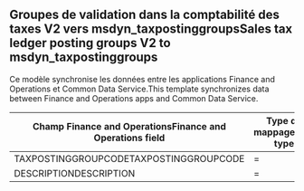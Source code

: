 ## <a name="sales-tax-ledger-posting-groups-v2-to-msdyn_taxpostinggroups"></a><span data-ttu-id="987a4-101">Groupes de validation dans la comptabilité des taxes V2 vers msdyn_taxpostinggroups</span><span class="sxs-lookup"><span data-stu-id="987a4-101">Sales tax ledger posting groups V2 to msdyn_taxpostinggroups</span></span>

<span data-ttu-id="987a4-102">Ce modèle synchronise les données entre les applications Finance and Operations et Common Data Service.</span><span class="sxs-lookup"><span data-stu-id="987a4-102">This template synchronizes data between Finance and Operations apps and Common Data Service.</span></span>

<span data-ttu-id="987a4-103">Champ Finance and Operations</span><span class="sxs-lookup"><span data-stu-id="987a4-103">Finance and Operations field</span></span> | <span data-ttu-id="987a4-104">Type de mappage</span><span class="sxs-lookup"><span data-stu-id="987a4-104">Map type</span></span> | <span data-ttu-id="987a4-105">Autre champ Dynamics 365</span><span class="sxs-lookup"><span data-stu-id="987a4-105">Other Dynamics 365 field</span></span> | <span data-ttu-id="987a4-106">Valeur par défaut</span><span class="sxs-lookup"><span data-stu-id="987a4-106">Default value</span></span>
---|---|---|---
<span data-ttu-id="987a4-107">TAXPOSTINGGROUPCODE</span><span class="sxs-lookup"><span data-stu-id="987a4-107">TAXPOSTINGGROUPCODE</span></span> | = | <span data-ttu-id="987a4-108">msdyn_name</span><span class="sxs-lookup"><span data-stu-id="987a4-108">msdyn_name</span></span> | 
<span data-ttu-id="987a4-109">DESCRIPTION</span><span class="sxs-lookup"><span data-stu-id="987a4-109">DESCRIPTION</span></span> | = | <span data-ttu-id="987a4-110">msdyn_description</span><span class="sxs-lookup"><span data-stu-id="987a4-110">msdyn_description</span></span> | 
